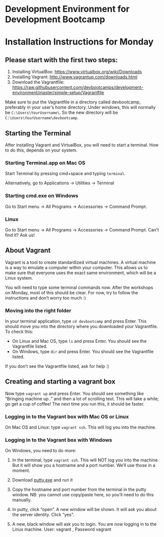# Development Environment for Development Bootcamp

# Installation Instructions for Monday
## Please start with the first two steps:
1. Installing VirtualBox: https://www.virtualbox.org/wiki/Downloads
2. Installing Vagrant: http://www.vagrantup.com/downloads.html
3. Download the Vagrantfile: https://raw.githubusercontent.com/devbootcamps/development-environment/master/simple-setup/Vagrantfile

Make sure to put the Vagrantfile in a directory called devbootcamp, preferably in your user’s home directory. Under windows, this will normally be `C:\Users\YourUsername\`. So the new directory will be `C:\Users\YourUsername\devbootcamp`.

## Starting the Terminal
After installing Vagrant and VirtualBox, you will need to start a terminal. How to do this, depends on your system.

### Starting Terminal.app on Mac OS
Start Terminal by pressing cmd+space and typing `terminal`.

Alternatively, go to Applications -> Utilities -> Terminal

### Starting cmd.exe on Windows
Go to Start menu → All Programs → Accessories → Command Prompt.

### Linux
Go to Start menu → All Programs → Accessories → Command Prompt. Can't find it? Ask us!

## About Vagrant
Vagrant is a tool to create standardized virtual machines. A virtual machine is a way to emulate a computer within your computer. This allows us to make sure that everyone uses the exact same environment, which will be a Linux system.

You will need to type some terminal commands now. After the workshops on Monday, most of this should be clear. For now, try to follow the instructions and don’t worry too much :)

### Moving into the right folder
In your terminal application, type `cd devbootcamp` and press Enter. This should move you into the directory where you downloaded your Vagrantfile. To check this:

- On Linux and Mac OS, type `ls` and press Enter. You should see the Vagrantfile listed.
- On Windows, type `dir` and press Enter. You should see the Vagrantfile listed.

If you don’t see the Vagrantfile listed, ask for help :)

## Creating and starting a vagrant box
Now type `vagrant up` and press Enter. You should see something like “Bringing machine up..” and then a lot of scrolling text. This will take a while; go get a cup of coffee! The next time you run this, it should be faster.

### Logging in to the Vagrant box with Mac OS or Linux
On Mac OS and Linux: type `vagrant ssh`. This will log you into the machine.

### Logging in to the Vagrant box with Windows
On Windows, you need to do more:

1. In the terminal, type `vagrant ssh`. This will NOT log you into the machine. But it will show you a hostname and a port number. We’ll use those in a moment.

2. Download [putty.exe](http://www.google.com/url?q=http%3A%2F%2Fthe.earth.li%2F~sgtatham%2Fputty%2Flatest%2Fx86%2Fputty.exe&sa=D&sntz=1&usg=AFQjCNGbHo_sOJUJFzgDZ8bOuOkV1gHnFQ) and run it

3. Copy the hostname and port number from the terminal in the putty window. NB: you cannot use copy/paste here, so you’ll need to do this manually.

4. In putty, click “open”. A new window will be shown. It will ask you about the server identity. Click “yes”.

5. A new, black window will ask you to login. You are now logging in to the Linux machine. User: vagrant ,  Password vagrant
